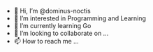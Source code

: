 - 👋 Hi, I’m @dominus-noctis
- 👀 I’m interested in Programming and Learning
- 🌱 I’m currently learning Go
- 💞️ I’m looking to collaborate on ...
- 📫 How to reach me ...

<!---
dominus-noctis/dominus-noctis is a ✨ special ✨ repository because its `README.md` (this file) appears on your GitHub profile.
You can click the Preview link to take a look at your changes.
--->
